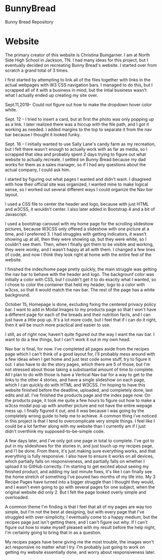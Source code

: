 # BunnyBread
Bunny Bread Repository

# Website

The primary creator of this website is Christina Bumgarner. I am at North Side High School in Jackson, TN. I had many ideas for this project, but I eventually decided on recreating Bunny Bread's website. I started over from scratch a grand total of 3 times.

I first started by attempting to link all of the files together with links in the actual webpages with W3 CSS navigation bars. I managed to do this, but I scrapped all of it with a business in mind, but the intial business wasn't what I actually ended up creating my site over.

Sept.11,2019- Could not figure out how to make the dropdown hover color white. 

Sept. 12 - I tried to insert a card, but at first the photo was only popping up as a link. I later realized there was a hiccup with the file path, and I got it working as needed. I added margins to the top to separate it from the nav bar because I thought it looked funky.

Sept. 16 - I initially wanted to use Sally Lane's candy farm as my recreation, but I felt there wasn't enough to actually work with as far as media, so I scrapped that idea and probably spent 2 days trying to figure out what website to actually recreate. I settled on Bunny Bread because my dad works for them as a sales manager, so if I had any questions about the actual company, I could ask him.

I started by figuring out what pages I wanted and didn't want. I disagreed with how their official site was organized, I wanted mine to make logical sense, so I worked out several different ways I could organize the Nav bar layout.

I used a CSS file to center the header and logo, because with just HTML and w3CSS, it wouldn't center. I also later added in Bootstrap 4 and a bit of Javascript.

I used a bootstrap carousel with my home page for the scrolling slideshow pictures, because W3CSS only offered a slideshow with one picture at a time, and I preferred 3. I had struggles with getting indicators, it wasn't showing up at all, then they were showing up, but they were white, so I couldn't see them. Then, when I finally got them to be visible and working, they were wonky, and I wasn't happy at all with them. I changed a few lines of code, and now I think they look right at home with the entire feel of the website.

I finished the index/home page pretty quickly, the main struggle was getting the nav bar to behave with the header and logo. The backgrounf color was initially a color with CSS, but I couldn't get it to do exactly what I wanted, so I chose to color the container that held my header, logo to a color with w3css, so that it would match the nav bar. The rest of the page has a white background.

October 15, Homepage is done, excluding fixing the centered privacy policy bar. I want to add in Modal Images to my products page so that I won't have a different page for each of the breads and their nutrition facts, and I can just have a little pop up. It's a lot more code, but I feel that if i can do it right, then it will be much more practical and easier to use.

I still, as of right now, haven't quite figured out the way I want the nav bar. I want to do a few things, but I can't work it out in my own head. 

Nav bar is final, for now. I've completed all pages aside from the recipes page which I can't think of a good layout for, I'll probably mess around with a few ideas when I get home and just test code some stuff, try to figure it out. I also have to do the story pages, which there are 5 of those, but I'm not stressed about those taking a substsantial amount of time to complete. All I plan to do with those is have a Vertical Nav bar for a way to get to the links to the other 4 stories, and have a single slideshow on each page, which I can quickly do with HTML and W3CSS. I'm hoping to have this website finished before the deadline, uploaded, and completely done, last edits and all.
I've finished the products page and the index page now. On the products page, it took me quite a few hours to figure out how to make a w3css modal pop up with another picture and not have the entire wepage mess up. I finally figured it out, and it was because I was going by the completely wrong guide to help me to achieve. A common thing i've noticed in this project is that I tend to overcomplicate very simple things. I feel like I could be a lot farther along with my website than I currently am if I just didn't overthink my supposed-to-be-simple code.

A few days later, and I've only got one page in total to complete. I've got to put in my slideshows for the stories in, and just touch up my recipes page, and I'l be done. From there, it's just making sure everything works, and that everything is fully responsive. I also have to ensure it works on all devices, which partially falls on responsiveness, and partially falls on whether I upload it to GitHub correctly. I'm starting to get excited about seeing my finished product, and adding my last minute fixes, it's like I can finally see the home stretch of something I've poured two months of my life into. My 3 Recipe Pages have turned into a bigger struggle than I thought they would, and I wasn't even going to go with several pages for one subject, when the original website did only 2. But I felt the page looked overly simple and overloaded.

A common theme I'm finding is that I feel that all of my pages are way too simple, but I'm not the best at designing, but with every page that I've struggled with over-simplicity, I eventually come to a happy medium, but the recipes page just isn't getting there, and I can't figure out why. If I can't figure out how to make myself pleased with my result before the help night, I'm certainly going to bring that in as a question.

My recipes pages have bene giving me the most trouble, the images won't act responsive no matter what I try. I'm probably just going to work on getting my website essentially done, and worry about responsiveness later.
